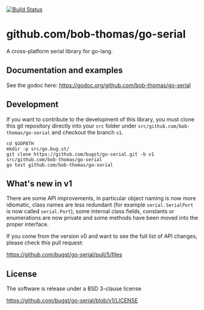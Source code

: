 [![Build Status](https://travis-ci.org/bugst/go-serial.svg?branch=v1)](https://travis-ci.org/bugst/go-serial)

# github.com/bob-thomas/go-serial

A cross-platform serial library for go-lang.

## Documentation and examples

See the godoc here: https://godoc.org/github.com/bob-thomas/go-serial

## Development

If you want to contribute to the development of this library, you must clone this git repository directly into your `src` folder under `src/github.com/bob-thomas/go-serial` and checkout the branch `v1`.

```
cd $GOPATH
mkdir -p src/go.bug.st/
git clone https://github.com/bugst/go-serial.git -b v1 src/github.com/bob-thomas/go-serial
go test github.com/bob-thomas/go-serial
```

## What's new in v1

There are some API improvements, in particular object naming is now more idiomatic, class names are less redundant (for example `serial.SerialPort` is now called `serial.Port`), some internal class fields, constants or enumerations are now private and some methods have been moved into the proper interface.

If you come from the version v0 and want to see the full list of API changes, please check this pull request:

https://github.com/bugst/go-serial/pull/5/files

## License

The software is release under a BSD 3-clause license

https://github.com/bugst/go-serial/blob/v1/LICENSE

